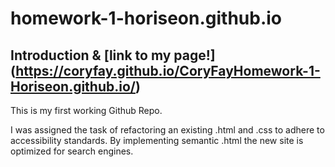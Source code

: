 # homework-1-horiseon.github.io
## Introduction & [link to my page!] (https://coryfay.github.io/CoryFayHomework-1-Horiseon.github.io/)
  This is my first working Github Repo.
  
  I was assigned the task of refactoring an existing .html and .css to adhere to accessibility standards. By implementing semantic .html the new site is optimized for search engines. 
 
